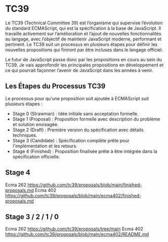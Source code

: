 # TC39

Le TC39 (Technical Committee 39) est l’organisme qui supervise l’évolution du standard ECMAScript, qui est la spécification à la base de JavaScript. Il travaille activement sur l’amélioration et l’ajout de nouvelles fonctionnalités au langage, avec l’objectif de maintenir JavaScript moderne, performant et pertinent. Le TC39 suit un processus en plusieurs étapes pour définir les nouvelles propositions qui finiront par être incluses dans le langage officiel.

Le futur de JavaScript passe donc par les propositions en cours au sein du TC39. Je vais approfondir les principales propositions en développement et ce qui pourrait façonner l’avenir de JavaScript dans les années à venir.

## Les Étapes du Processus TC39

Le processus pour qu’une proposition soit ajoutée à ECMAScript suit plusieurs étapes :

- Stage 0 (Strawman) : Idée initiale sans acceptation formelle.
- Stage 1 (Proposal) : Proposition formelle avec description du problème et solution envisagée.
- Stage 2 (Draft) : Première version du spécification avec détails techniques.
- Stage 3 (Candidate) : Spécification complète prête pour l'implémentation et les retours.
- Stage 4 (Finished) : Proposition finalisée prête à être intégrée dans la spécification officielle.

## Stage 4

Ecma 262 <https://github.com/tc39/proposals/blob/main/finished-proposals.md>
Ecma 402 <https://github.com/tc39/proposals/blob/main/ecma402/finished-proposals.md>

## Stage 3 / 2 / 1 / 0

Ecma 262 <https://github.com/tc39/proposals/tree/main>
Ecma 402 <https://github.com/tc39/proposals/blob/main/ecma402/README.md>
